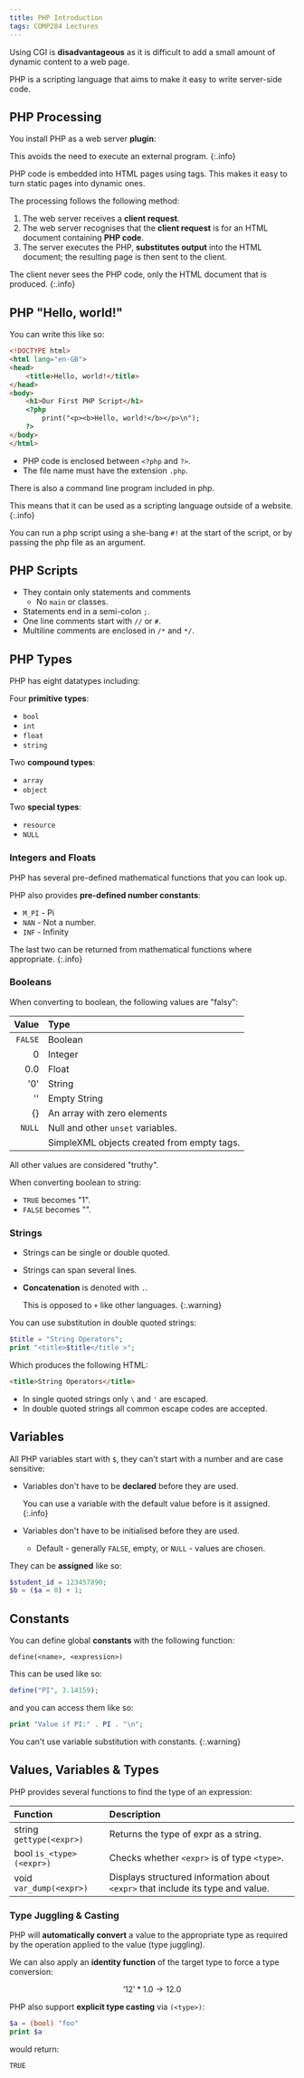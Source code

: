 ```yaml
---
title: PHP Introduction
tags: COMP284 Lectures
---
```

Using CGI is **disadvantageous** as it is difficult to add a small amount of dynamic content to a web page.

PHP is a scripting language that aims to make it easy to write server-side code.

## PHP Processing 
You install PHP as a web server **plugin**:

This avoids the need to execute an external program.
{:.info}

PHP code is embedded into HTML pages using tags. This makes it easy to turn static pages into dynamic ones.

The processing follows the following method:

1. The web server receives a **client request**.
1. The web server recognises that the **client request** is for an HTML document containing **PHP code**.
1. The server executes the PHP, **substitutes output** into the HTML document; the resulting page is then sent to the client.

The client never sees the PHP code, only the HTML document that is produced.
{:.info}

## PHP "Hello, world!"
You can write this like so:

```html
<!DOCTYPE html>
<html lang="en-GB">
<head>
	<title>Hello, world!</title>
</head>
<body>
	<h1>Our First PHP Script</h1>
	<?php
		print("<p><b>Hello, world!</b></p>\n");
	?>
</body>
</html>
```

* PHP code is enclosed between `<?php` and `?>`.
* The file name must have the extension `.php`.

There is also a command line program included in php. 

This means that it can be used as a scripting language outside of a website.
{:.info}

You can run a php script using a she-bang `#!` at the start of the script, or by passing the php file as an argument.

## PHP Scripts

* They contain only statements and comments
	* No `main` or classes.
* Statements end in a semi-colon `;`.
* One line comments start with `//` or `#`.
* Multiline comments are enclosed in `/*` and `*/`.

## PHP Types
PHP has eight datatypes including:

Four **primitive types**:

* `bool`
* `int`
* `float`
* `string`

Two **compound types**:

* `array`
* `object`

Two **special types**:

* `resource`
* `NULL`

### Integers and Floats
PHP has several pre-defined mathematical functions that you can look up.

PHP also provides **pre-defined number constants**:

* `M_PI` - Pi
* `NAN` - Not a number.
* `INF` - Infinity

The last two can be returned from mathematical functions where appropriate.
{:.info}

### Booleans
When converting to boolean, the following values are "falsy":

| Value | Type |
| --: | :-- |
| `FALSE` | Boolean |
| 0 | Integer |
| 0.0 | Float |
| '0' | String |
| '' | Empty String |
| {} | An array with zero elements |
| `NULL` | Null and other `unset` variables. |
| | SimpleXML objects created from empty tags. |

All other values are considered "truthy".

When converting boolean to string:

* `TRUE` becomes "1".
* `FALSE` becomes "".

### Strings

* Strings can be single or double quoted.
* Strings can span several lines.
* **Concatenation** is denoted with `.`.
	
	This is opposed to `+` like other languages.
	{:.warning}
	
You can use substitution in double quoted strings:

```php
$title = "String Operators";
print "<title>$title</title >";
```

Which produces the following HTML:

```html
<title>String Operators</title>
```

* In single quoted strings only `\` and `'` are escaped.
* In double quoted strings all common escape codes are accepted.

## Variables
All PHP variables start with `$`, they can't start with a number and are case sensitive:

* Variables don't have to be **declared** before they are used.

	You can use a variable with the default value before is it assigned.
	{:.info}	
	
* Variables don't have to be initialised before they are used.
	* Default - generally `FALSE`, empty, or `NULL` - values are chosen.
	
They can be **assigned** like so:

```php
$student_id = 123457890;
$b = ($a = 0) + 1;
```

## Constants
You can define global **constants** with the following function:

```
define(<name>, <expression>)
```

This can be used like so:

```php
define("PI", 3.14159);
```

and you can access them like so:

```php
print "Value if PI:" . PI . "\n";
```

You can't use variable substitution with constants.
{:.warning}

## Values, Variables & Types
PHP provides several functions to find the type of an expression:

| Function | Description |
| :-- | :-- |
| string `gettype(<expr>)` | Returns the type of expr as a string. |
| bool `is_<type>(<expr>)` | Checks whether `<expr>` is of type `<type>`.
| void `var_dump(<expr>)` | Displays structured information about `<expr>` that include its type and value. |

### Type Juggling & Casting
PHP will **automatically convert** a value to the appropriate type as required by the operation applied to the value (type juggling).

We can also apply an **identity function** of the target type to force a type conversion:

$$
\text{`12'} * 1.0 \rightarrow 12.0
$$

PHP also support **explicit type casting** via `(<type>)`:

```php
$a = (bool) "foo"
print $a
```

would return:

```
TRUE
```